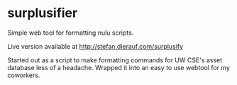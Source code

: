 surplusifier
============

Simple web tool for formatting nulu scripts. 

Live version available at http://stefan.dierauf.com/surplusify

Started out as a script to make formatting commands for UW CSE's asset database less of a headache.
Wrapped it into an easy to use webtool for my coworkers. 
